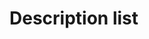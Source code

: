 <EuiPageHeader>
  <EuiPageHeaderSection>
    <EuiTitle @size="l">
      <h1>
        Description list
      </h1>
    </EuiTitle>
  </EuiPageHeaderSection>
</EuiPageHeader>
